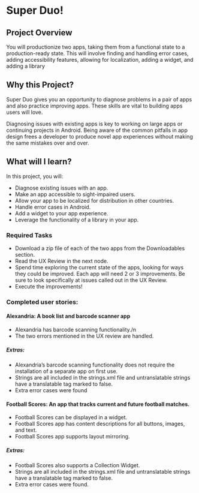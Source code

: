 # Super Duo!

## Project Overview

You will productionize two apps, taking them from a functional state to a production-ready state. This will involve finding and handling error cases, adding accessibility features, allowing for localization, adding a widget, and adding a library

## Why this Project?

Super Duo gives you an opportunity to diagnose problems in a pair of apps and also practice improving apps. These skills are vital to building apps users will love.

Diagnosing issues with existing apps is key to working on large apps or continuing projects in Android. Being aware of the common pitfalls in app design frees a developer to produce novel app experiences without making the same mistakes over and over.

## What will I learn?

In this project, you will:

* Diagnose existing issues with an app.
* Make an app accessible to sight-impaired users.
* Allow your app to be localized for distribution in other countries.
* Handle error cases in Android.
* Add a widget to your app experience.
* Leverage the functionality of a library in your app.

### Required Tasks 

* Download a zip file of each of the two apps from the Downloadables section.
* Read the UX Review in the next node.
* Spend time exploring the current state of the apps, looking for ways they could be improved. Each app will need 2 or 3 improvements. Be sure to look specifically at issues called out in the UX Review.
* Execute the improvements!

### Completed user stories: 


#### Alexandria: A book list and barcode scanner app

 * Alexandria has barcode scanning functionality./n
 * The two errors mentioned in the UX review are handled.

##### Extras:

* Alexandria’s barcode scanning functionality does not require the installation of a separate app on first use.
* Strings are all included in the strings.xml file and untranslatable strings have a translatable tag marked to false.
* Extra error cases were found
 

#### Football Scores: An app that tracks current and future football matches.

* Football Scores can be displayed in a widget.
* Football Scores app has content descriptions for all buttons, images, and text.
* Football Scores app supports layout mirroring.

##### Extras:
* Football Scores also supports a Collection Widget.
* Strings are all included in the strings.xml file and untranslatable strings have a translatable tag marked to false.
* Extra error cases were found.







